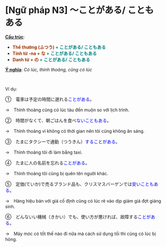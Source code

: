 # [Ngữ pháp N3] ～ことがある/ こともある
<div class="entry-content">
<p><span style="text-decoration: underline;"><strong>Cấu trúc</strong></span>:</p>
<ul>
<li><strong><span style="color: #008080;"><span style="color: #993300;">Thể thường (ふつう)</span> + ことがある/ こともある</span></strong></li>
<li><strong><span style="color: #008080;"><span style="color: #993300;">Tính từ -na + な</span> + ことがある/ こともある</span></strong></li>
<li><strong><span style="color: #008080;"><span style="color: #993300;">Danh từ + の</span> + ことがある/ こともある</span></strong></li>
</ul>
<p><span style="text-decoration: underline;"><strong>Ý nghĩa</strong></span>: <em>Có lúc, thỉnh thoảng, cũng có lúc</em></p>

<br/>
</p>
<p>Ví dụ:</p>
<p>①　電車は予定の時間に遅れる<span style="color: #0000ff;">ことがある</span>。</p>
<p>→　Thỉnh thoảng cũng có lúc tàu đến muộn so với lịch trình.</p>
<p>②　時間がなくて、朝ごはんを食べ<span style="color: #0000ff;">ないこともある</span>。</p>
<p>→　Thỉnh thoảng vì không có thời gian nên tôi cũng không ăn sáng.</p>
<p>③　たまにタクシーで通勤（つうきん）<span style="color: #0000ff;">することがある</span>。</p>
<p>→　Thỉnh thoảng tôi đi làm bằng taxi.</p>
<p>④　たまに人の名前を忘れる<span style="color: #0000ff;">ことがある</span>。</p>
<p>→　Thỉnh thoảng tôi cũng bị quên tên người khác.</p>
<p>⑤　定価(ていか)で売るブランド品も、クリスマスバーゲンでは<span style="color: #0000ff;">安いこともある</span>。</p>
<p>→　Hàng hiệu bán với giá cố định cũng có lúc rẻ vào dịp giảm giá đợt giáng sinh.</p>
<p>⑥　どんないい機械（きかい）でも、使い方が悪ければ、故障する<span style="color: #0000ff;">ことがある</span>。</p>
<p>→　Máy móc có tốt thế nào đi nữa mà cách sử dụng tồi thì cũng có lúc bị hỏng.</p>

</div>
